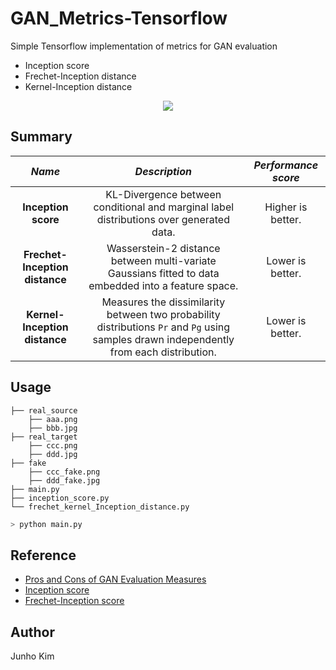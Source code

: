 # GAN_Metrics-Tensorflow
Simple Tensorflow implementation of metrics for GAN evaluation
* Inception score
* Frechet-Inception distance
* Kernel-Inception distance

<div align="center">
  <img src="./assets/description.png">
</div>

## Summary
*Name* | *Description* | *Performance score* 
:---: | :---: | :---: |
**Inception score** | KL-Divergence between conditional and marginal label distributions over generated data. | Higher is better.
**Frechet-Inception distance** | Wasserstein-2 distance between multi-variate Gaussians fitted to data embedded into a feature space. | Lower is better.
**Kernel-Inception distance** | Measures the dissimilarity between two probability distributions `Pr` and `Pg` using samples drawn independently from each distribution. | Lower is better.

## Usage
```
├── real_source 
    ├── aaa.png
    ├── bbb.jpg
├── real_target 
    ├── ccc.png
    ├── ddd.jpg
├── fake 
    ├── ccc_fake.png
    ├── ddd_fake.jpg
├── main.py
├── inception_score.py
└── frechet_kernel_Inception_distance.py
```

```python
> python main.py
```

## Reference
* [Pros and Cons of GAN Evaluation Measures](https://arxiv.org/pdf/1802.03446.pdf)
* [Inception score](https://github.com/tsc2017/Inception-Score)
* [Frechet-Inception score](https://github.com/tsc2017/Frechet-Inception-Distance)

## Author
Junho Kim
